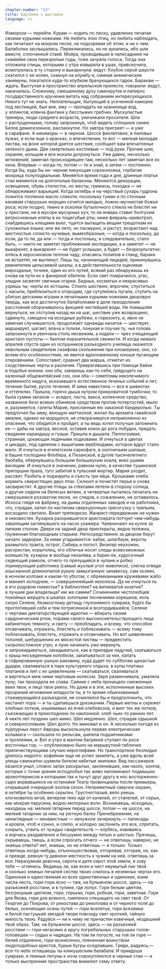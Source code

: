 ```yaml
---
chapter-number: "13"
title: Картинки с выставки
language: ru
---
```


Изморози — перейти. Курам — ходить по песку, удивленно печатая своими курьими ножками. Не любить этих птиц, но любить наблюдать, как печатают на мокром песке, не подозревая об этом; и ни 
о чем. Балаболки заслышались. Перекликались, но не аукались, ибо 
шли вместе, сплоченной стаей. Мойра, проводившая в палисаднике 
на скамейке свои перезрелые годы, тоже зачуяла голоса. Тогда она 
отложила спицы, которыми с утра ковыряла в ушах, привскочила, 
всмотрелась в ту сторону и выкаркнула: ведут. Клубок серой шерсти скатился с ее колен, скакнул на клумбу и, сминая анемические 
ханимуны, покатился куда-то клубком брачующихся гадюк. Баракам — ждать. Выступая в пространство апрельской прелести, говорили: ведут, накачалась. Сложному, смешанному духу самокруток 
и папирос государственного кручения витать над собранием интересующихся. Никого тут не знать. Неплательщик, бытующий в усеченной каморке под лестницей, был вне, ему — пропадать на хранилище вод, у эллингов, клянча фантики у бесстыжих гребчих. Мускулистые тренеры, люди среднего возраста, уничижали просителя. 
Шла с распущенными, голову запрокинув, чтоб видеть сплошное 
синее. Белое демисезонное, распахнутое. Но завтра пригреет — и уже 
в сарафане. А кикиморы — в черном. Шоссе фиолетовое, в лиловых 
лужах, и если еще о красках, о впечатлении, то вот — мелкая молодая листва, на фоне которой дается шествие, сообщает вам впечатленье зеленого дыма. Две смертельно костлявые — по́д руки. Прочие шли, охраняя, кольцом и все искали дотронуться. Уже давно, 
несколько мгновений, замечал происходившее там, несколько лет 
замечал все из окна. Впервые — когда-то, потом — то и знай, а затем — постоянно. Когда бы, куда бы ни: черная ликующая сороконожка, горбатая мокрица полуподвальная. Меняется время года 
и дня, длинные платья стаи меняются на долгополые балахоны. Меняются декорации, освещение, обувь статисток, но жесты, гримасы, 
походка — не обнаруживают варьяций. Когда октябрь и на черствый сухарь гудрона ложится топленое масло слякоти; поскольку 
туман и по сточным канавам старушьих морщин сочится милдью, 
ложно-мучнистая божья роса; если поздно, темно и осколки бутылочного стекла не блестят ни у пристани, ни в мусоре мусорных 
куч; то ли январь ставит болтухам ветроснежные кляпы в их тощегубые рты; ниже февраль-кривотроп, снабдившись клещами вьюг, 
тщится вытащить вещим трещоткам их сухожилые языки; или же 
лето, но пасмурно, и растут, возрастают над местностью слоисто-кучевые, вымеобразные, — когда и поскольку, да если, да то ли, да 
или — тогда и постольку, и следовательно, стало быть, — никто не 
заметит приближения экспедиции, а и заметит — не выкаркнет, 
а выкаркнет — не будет услышан, а будет — безрезультатно: ютясь 
в керосиновом теплом чаду, опасаясь полипов и гланд, бараки не 
встретят, не выглянут. Лишь ты, начинающий лицедей, прикинувшись ревнителем цельсиевой шкалы, а в действительности оценивая мирозданье, точнее, один из его путей, всякий раз обнаружишь 
их снова на пути их к фанерной обители. Если свет помрачился, угас, 
злыдни засветят свечные огарки. Бедных, косматых и некрасивых 
узришь ты; черты их истошны. Стоило шествию, впрочем, спуститься с насыпи, приблизиться к огородам, где сутулились пугала, ступить на убитую детскими играми и печатными курьими ножками 
дворовую твердь, как все достигнутое балаболками в деле преодоления расстояний оборачивалось фикцией чистейшей воды. Не помышляя вернуться, не отступив назад ни на шаг, шествие уже возвращено, сдвинуто, смещено на исходные рубежи, к горизонту, и, явно 
не замечая случившегося, продолжает однажды начатое — шествует, марширует, шагает, влача и толкая, понукая и поучая ту, чья голова запрокинута и увенчана столь несвежим, а издали — чрез очищающий кристалл пустоты — бантом поразительной свежести. И когда 
немало апрелей спустя один из ослушников разъездного училища 
окажется невольным свидетелем сизифова скольжения при клоакереке, оно, со всеми его особенностями, не явится вдохновенному 
юноше пугающим откровением. Сопоставит, сравнит два марша, 
отметит их сходственные черты и различия. Превратившись при 
помощи байки в подобье кокона: они оба, заверишь как-то себя, грядущего на казенный общежитейский сон, они оба — симптомы неизлечимого временно́го недуга, исказившего естественное теченье 
событий и лет, течение бытия, русло течения. И зима навестила — 
вся в шевиотах и оттепелях. Пришла, горячо дыша нутром прикроватной тумбочки; то была сумма запахов — асидол, паста, вакса, копеечное средство, названное безо всяких обиняков средством против потертостей, мыло и, разумеется, галеты Мария, присланные ею 
заказной бандеролью. Ты предпочел бы зиму, веющую маттиолой, 
желал бы аромата гавайской амалии, однако не морщился, не отворачивался неприязненно из опасения, что обидится и пройдет, а ты 
ведь хотел получше запомнить ее — дабы на завтра, весной, оставив 
кокон до рога побудки, предать свидание карандашу и гуаши. Пришла и дышала. Пеплогривая, странная, цокающая ледяными подковами. И очнуться в цветах и цикадах, под одеялом с вышитыми 
верблюдами, которое вдруг стало мало. И очнуться в египетском 
саркофаге, в охотничьем шалаше, в башне господина Флобера, в Пизанской, в дупле тысячелетнего баобаба, обернувшись большим большеухим коала, вниз ушами висящим. И очнуться в значении, равном нулю, в качестве тушинской пригоршни праха, туго забитой 
в тульский мортир. Мария уходит, рассвет. Разбить и поджарить 
и съесть три яйца. Крошками хлеба кормить свиристящих двух птах. 
Склюют и почистят перья и снова засвиристят. А другие птицы за 
стеклами летели в сторону солнца, а другие сидели на белесых ветвях, а четвертые пытались печатать на смерзшемся розоватом песке, 
но следов, к сожалению, не оставалось. Искоса глядя на фабрику, на 
дымы отдаленных заводов и на работника, что, страдая, катил по 
настилам сверхурочную трясогузку с тряпьем, восходило светило. 
*Визит тряпкореза*. Жанрист-передвижник не нужен и неизвестен. 
Кухарка разорившегося аристократа потчует чем-нибудь завалящим 
заглянувшего на часок ухажера. Чаевничают на кухне за липким 
столом. Двери на задний двор приоткрыты, видна тележка, груженная благородным старьем. Непосредственно за двором берут начало 
задворки. За ними угадываются: кабак, шлагбаум, версты размытого тракта, острог, Сибирь и погост. Визитер неухожен, расхристан, 
корытолиц, его обличье носит следы всевозможных излишеств; кухарка ж вообще нехалява, а барин ее, худосочный седеющий рамоли, отчего-то прячущийся в чулане и робко лорнирующий работника (самый жухлый угол живописи), слегка отведя изысканной 
длиннопалой рукою замызганную занавеску, сам хозяин, в ночном колпаке и каком-то убогом, с обремканными кружевами жабо 
и манжет исподнем, — совершеннейший нехолюза. Да не очнуться ль 
в его родовом поместье? в библиотеке? на витиеватой козетке? в лучшие дни владельца? им же самим? Сочинениям честолюбцев покойных мерцать в шкапах золотыми тиснениями корешков, коль 
скоро Селене, безмозглому детищу глухонемого сумрака, будто бы 
проглотившей себя и тем потрясенной и возгордившейся, Селене 
с чертами диктаторствующей идиотки — вбирать своим сардоническим ртом, по́рами своего высокосиятельствующего лица кабинетную темноту, и свету — преобладать, и всему, что способно отсвечивать, отражать, блестеть и поблескивать — всему тому поблескивать, 
блестеть, отражать и отсвечивать. Но вот шевелению тополей, шебуршению их мясистой листвы — предвестить скоропостижное утро, 
и луне начинать уже меркнуть и запрокидываться, закидываться, 
как в припадке падучей, скатываться с крыш несъеденным колобком, закатываться за них, капать в гофрированную ушную раковину, куда дудят по субботам щекастые дудари, сваливаться в парк 
культурного отдыха, в купы платных платанов и лип с их шевеленьем — скатываться, сваливаться и вертеться меж ними чертовым 
колесом. Заря развенчивала, умаляла луну; так проходила ее слава. 
Сияние с неба проницало смеженные веки твои, и лицо твое реяло. 
Но даже и в эти, исполненные высоких прозрений мгновения младости ты, в то время обыкновенный стажирующийся разъездной, не 
осмелился бы и предположить, что настанет пора — и ты сделаешься 
доезжачим. Первые метлы и скрежет хлебных лотков, изымаемых 
из ячей хлебовозов, и визг тех же лотков, съезжающих в преисподнюю по наклонной: хлеб чьих-то ранних лет. А некто лет поздних 
шел мимо. Шел медленно. Шел, страдая одышкой и сквернословьем. Шел долго. Но миновал и он. А несколько погодя из пу́рпурных 
перст Авроры выскользнула первая электрическая колымага — 
скользила по рельсам, шипела подшипниками и троллеями, и: Вот 
и утро в мантии багряной ступает по росе восточных гор, — опубликовано было на маршрутной табличке приличествующими случаю 
иероглифами. Но транспортное безлюдье длилось недолго: кофейник еще не успел закипеть, а уже вдоль всей улицы самокатно шумели битком набитые экипажи. Вид пассажиров казался уныл, словно 
запах раскрытых, заклинивших, как назло, зонтов, которые с точки 
зрения исподлобья так живо напоминают подмышки археоптериксов и которыми так и тычут друг другу в нос восторженно-сыро 
ворвавшиеся на остановке Театр провинциалы после премьеры, открывшей очередной эзопов сезон. Неприметный сверчок окраин, 
в октябре ты особенно скрытен. Грустноглазый, вяло реешь клочковатою мгой, вечером тихо идя от качелей, от стапелей, от серых, как 
мокрая парусина, водно-моторных волн. Возникаешь, исходишь, находишь на: мелкий татарник перед шоссе, потом — на шоссе, на мелкий татарник за ним, на уютную балку Пренебрежения, на ненаглядные — ненавистные — ненужное зачеркнуть — палисады и кровли, 
чтоб и сонно, и слепо, и холодно заслонить это все, спрятать, сокрыть, утаить от чуждых свидетельств — клубясь, извиваясь и корчась раздавленно и бесшумно между пятью и шестью. Прячешь, 
скрываешь, таишь, а если спросить отчего — не ответишь; наверно, 
не знаешь ответа? нет, знаешь, но не ответишь — и только. Только 
ответишь когда-нибудь, отъюношествовав, отгоревав, отгорев, но, 
как и прежде, ревнуя ту давнюю местность к чужим на ней, ответишь за все. Неразумная девочка, сирота и дитя сирот этой земли, 
я зову тебя — оглянись. Ведаешь ли, как ясен и чист неумытый лик 
твой и сколько земных печалей сестер твоих слилось в неземных 
чертах его. Одинокая и единственная из всех единственных и одиноких, коим числа несть, гори-гори ясно — там, на булыжном шоссе, здесь — на разъезжей росстани, и в тупике, где лопух. Гори белым цветом, безгрешным цветком, гори, горькая, гори, робкая, гори, 
заветная. Гори для Якова, гори для всякого, смятенно спешащего на 
свет твой. От Георгия до Покрова, от рекостава до рекоплава и от 
черного поля до белых, осеняющих осень путей — гори вселетье, 
гори всезимье и белой пастушьей звездой твори повсюду свет кроткий, тайную милость твою. Радуйся — ни к чему не причастен извечный, нездешний твой образ. Там, на булыжном шоссе, здесь — на 
разъезжей росстани — гори негасимо в кругу погребальных старушьих голов-головешек — седых и чадящих. На том ли погосте, на 
той ли горе — белей отдаленно, гори вознесенно, плененная воинством людоподобных крестов, бурые бугры оседлавших. Гряди, радуясь,— все-то небо оглашаешь ты кликушеским балабала́. И приидоша сумраки, и темные летуны к ночи совокупляются в черные 
стаи — и только выспренние пространства внемлют сему ответу.
